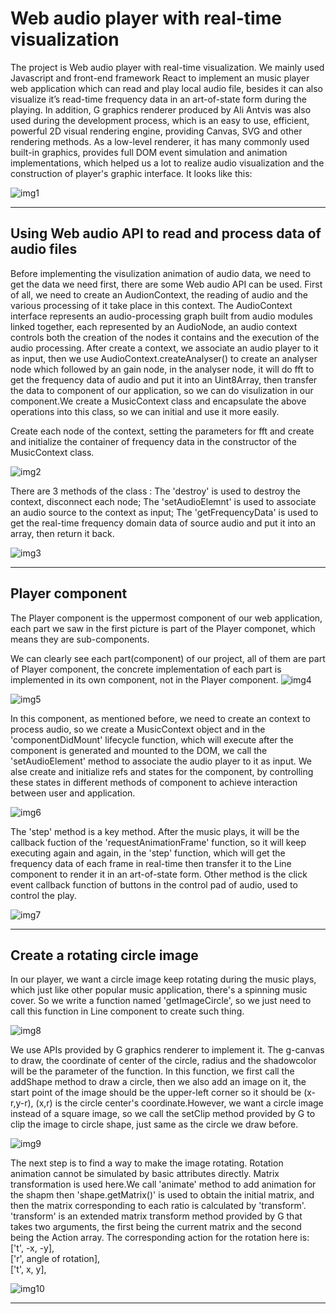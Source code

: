# Web audio player with real-time visualization
The project is Web audio player with real-time visualization. We mainly used Javascript and front-end framework React to implement an music player web application which can read and play local audio file, besides it can also visualize it’s read-time frequency data in an art-of-state form during the playing. 
In addition, G graphics renderer produced by Ali Antvis was also used during the development process, which is an easy to use, efficient, powerful 2D visual rendering engine, providing Canvas, SVG and other rendering methods. As a low-level renderer, it has many commonly used built-in graphics, provides full DOM event simulation and animation implementations, which helped us a lot to realize audio visualization and the construction of player's graphic interface.
It looks like this:

![img1](/public/p1.PNG)

---
##  Using Web audio API to read and process data of audio files
Before implementing the visulization animation of audio data, we need to get the data we need first, there are some Web audio API can be used.
First of all, we need to create an AudionContext, the reading of audio and the various processing of it take place in this context. The AudioContext interface represents an audio-processing graph built from audio modules linked together, each represented by an AudioNode, an audio context controls both the creation of the nodes it contains and the execution of the audio processing.
After create a context, we associate an audio player to it as input, then we use AudioContext.createAnalyser() to create an analyser node which followed by an gain node, in the analyser node, it will do fft to get the frequency data of audio and put it into an Uint8Array, then transfer the data to component of our application, so we can do visulization in our component.We create a MusicContext class and encapsulate the above operations into this class, so we can initial and use it more easily.

Create each node of the context, setting the parameters for fft and create and initialize the container of frequency data in the constructor of the MusicContext class.

![img2](/public/p2.PNG)

There are 3 methods of the class : The 'destroy' is used to destroy the context, disconnect each node; The 'setAudioElemnt' is used to associate an audio source to the context as input; The 'getFrequencyData' is used to get the real-time frequency domain data of source audio and put it into an array, then return it back.

![img3](/public/p3.PNG)

---
## Player component
The Player component is the uppermost component of our web application, each part we saw in the first picture is part of the Player componet, which means they are sub-components.

We can clearly see each part(component) of our project, all of them are part of Player component, the concrete implementation of each part is implemented in its own component, not in the Player component.
![img4](/public/p4.PNG)

![img5](/public/p5.PNG)


In this component, as mentioned before, we need to create an context to process audio, so we create a MusicContext object and in the 'componentDidMount' lifecycle function, which will execute  after the component is generated and mounted to the DOM, we call the 'setAudioElement' method to associate the audio player to it as input. We alse create and initialize refs and states for the component, by controlling these states in different methods of component to achieve interaction between user and application.

![img6](/public/p6.PNG)

The 'step' method is a key method. After the music plays, it will be the callback fuction of the 'requestAnimationFrame' function, so it will keep executing again and again, in the 'step' function, which will get the frequency data of each frame in real-time then transfer it to the Line component to render it in an art-of-state form. Other method is the click event callback function of buttons in the control pad of audio, used to control the play.

![img7](/public/p7.PNG)

---
## Create a rotating circle image
In our player, we want a circle image keep rotating during the music plays, which just like other popular music application, there's a spinning music cover. So we write a function named 'getImageCircle', so we just need to call this function in Line component to create such thing.

![img8](/public/p8.PNG)

We use APIs provided by G graphics renderer to implement it. The g-canvas to draw, the coordinate of center of the circle, radius and the shadowcolor will be the parameter of the function. In this function, we first call the addShape method to draw a circle, then we also add an image on it, the start point of the image should be the upper-left corner so it should be (x-r,y-r), (x,r) is the circle center's coordinate.However, we want a circle image instead of a square image, so we call the setClip method provided by G to clip the image to circle shape, just same as the circle we draw before.

![img9](/public/p9.PNG)

The next step is to find a way to make the image rotating. Rotation animation cannot be simulated by basic attributes directly. Matrix transformation is used here.We call 'animate' method to  add animation for the shapm then 'shape.getMatrix()' is used to obtain the initial matrix, and then the matrix corresponding to each ratio is calculated by 'transform'.
'transform' is an extended matrix transform method provided by G that takes two arguments, the first being the current matrix and the second being the Action array. The corresponding action for the rotation here is:<br>
['t', -x, -y],<br>
['r', angle of rotation],<br>
['t', x, y],

![img10](/public/p10.PNG)

---

